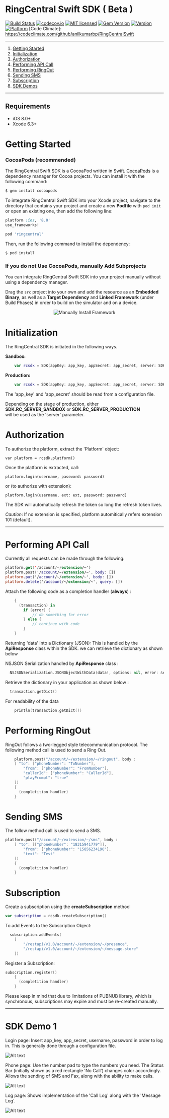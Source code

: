 # RingCentral Swift SDK ( Beta )

[![Build Status](https://travis-ci.org/anilkumarbp/RingCentralSwift.svg?branch=master)](https://travis-ci.org/anilkumarbp/RingCentralSwift)
[![codecov.io](https://codecov.io/github/anilkumarbp/RingCentralSwift/coverage.svg?branch=master)](anilkumarbp/RingCentralSwift.svg?branch=master)
[![MIT licensed](https://img.shields.io/badge/license-MIT-blue.svg)](https://raw.githubusercontent.com/hyperium/hyper/master/LICENSE)
[![Gem Version](http://img.shields.io/gem/v/cocoapods.svg?style=flat)](http://badge.fury.io/rb/cocoapods)
[![Version](https://img.shields.io/cocoapods/v/ringcentral.svg?style=flat)](http://cocoapods.org/pods/ringcentral)
[![Platform](https://img.shields.io/cocoapods/p/ringcentral.svg?style=flat)](http://cocoapods.org/pods/ringcentral)
[Code Climate]: https://codeclimate.com/github/anilkumarbp/RingCentralSwift
***

1. [Getting Started](#getting-started)
2. [Initialization](#initialization)
3. [Authorization](#authorization)
4. [Performing API Call](#performing-api-call)
5. [Performing RingOut](#performing-ringout)
6. [Sending SMS](#sending-sms)
7. [Subscription](#subscription)
8. [SDK Demos](#sdk-demo-1)

***

## Requirements

- iOS 8.0+
- Xcode 6.3+


# Getting Started


### CocoaPods **(recommended)**

The RingCentral Swift SDK is a CocoaPod written in Swift. [CocoaPods](http://cocoapods.org) is a dependency manager for Cocoa projects. You can install it with the following command:

```bash
$ gem install cocoapods
```

To integrate RingCentral Swift SDK into your Xcode project, navigate to the directory that contains your project and create a new **Podfile** with `pod init` or open an existing one, then add the following line:

```ruby
platform :ios, '8.0'
use_frameworks!

pod 'ringcentral'
```

Then, run the following command to install the dependency:

```bash
$ pod install
```


### If you do not Use CocoaPods, manually Add Subprojects

You can integrate RingCentral Swift SDK into your project manually without using a dependency manager.

Drag the `src` project into your own and add the resource as an **Embedded Binary**, as well as a **Target Dependency** and **Linked Framework** (under Build Phases) in order to build on the simulator and on a device.

<p align="center">
  <img src="https://github.com/anilkumarbp/RingCentralSwift/blob/master/img/Add_SubProject.png" alt="Manually Install Framework"/>
</p>


# Initialization

The RingCentral SDK is initiated in the following ways.

**Sandbox:**
```swift
    var rcsdk = SDK(appKey: app_key, appSecret: app_secret, server: SDK.RC_SERVER_SANDBOX)
```
**Production:**
```swift
    var rcsdk = SDK(appKey: app_key, appSecret: app_secret, server: SDK.RC_SERVER_PRODUCTION)
```
The 'app_key' and 'app_secret' should be read from a configuration file.

Depending on the stage of production, either                                        
**SDK.RC_SERVER_SANDBOX** or **SDK.RC_SERVER_PRODUCTION**                                   
will be used as the 'server' parameter.

# Authorization

To authorize the platform, extract the 'Platform' object:

    var platform = rcsdk.platform()

Once the platform is extracted, call:

    platform.login(username, password: password)

or (to authorize with extension):

    platform.login(username, ext: ext, password: password)

The SDK will automatically refresh the token so long the refresh token lives.

*Caution*: If no extension is specified, platform automitically refers extension 101 (default).
***

# Performing API Call

Currently all requests can be made through the following:

```swift
platform.get('/account/~/extension/~')
platform.post('/account/~/extension/~', body: [])
platform.put('/account/~/extension/~', body: [])
platform.delete('/account/~/extension/~', query: [])

```

Attach the following code as a completion handler (**always**) :
```swift
    {
      (transaction) in
        if (error) {
            // do something for error
        } else {
            // continue with code
        }
    }
```

Returning 'data' into a Dictionary (JSON): This is handled by the **ApiResponse** class within the SDK. we can retrieve the dictionary as shown below

NSJSON Serialization handled by **ApiResponse** class :
```swift
  NSJSONSerialization.JSONObjectWithData(data!, options: nil, error: &errors) as! NSDictionary  
```    
Retrieve the dictionary in your application as shown below :
```swift
  transaction.getDict()
```

For readability of the data
```swift
    println(transaction.getDict())
```

# Performing RingOut

RingOut follows a two-legged style telecommunication protocol.
The following method call is used to send a Ring Out.
```swift
    platform.post("/account/~/extension/~/ringout", body :
    [ "to": ["phoneNumber": "ToNumber"],
        "from": ["phoneNumber": "FromNumber"],
        "callerId": ["phoneNumber": "CallerId"],
        "playPrompt": "true"
    ])
    {
      (completition handler)
    }
```

# Sending SMS

The follow method call is used to send a SMS.
```swift
platform.post("/account/~/extension/~/sms", body :
    [ "to": [["phoneNumber": "18315941779"]],
        "from": ["phoneNumber": "15856234190"],
        "text": "Test"
    ])
    {
      (completition handler)
    }
```

# Subscription

Create a subscription using the **createSubscription** method
```swift
var subscription = rcsdk.createSubscription()
```

To add Events to the Subscription Object:
```swift
  subscription.addEvents(
    [
        "/restapi/v1.0/account/~/extension/~/presence",
        "/restapi/v1.0/account/~/extension/~/message-store"
    ])
```
Register a Subscription:
```swift
subscription.register()
    {
      (completition handler)
    }
```
Please keep in mind that due to limitations of PUBNUB library, which is synchronous, subscriptions may expire and must be re-created manually.


***

# SDK Demo 1

Login page:
    Insert app_key, app_secret, username, password in order to log in.
    This is generally done through a configuration file.

![Alt text](/img/login.png?raw=true "Optional Title")

Phone page:
    Use the number pad to type the numbers you need.
    The Status Bar (initially shown as a red rectangle 'No Call') changes color accordingly.
    Allows the sending of SMS and Fax, along with the ability to make calls.

![Alt text](/img/phone.png?raw=true "Optional Title")

Log page:
    Shows implementation of the 'Call Log' along with the 'Message Log'.

![Alt text](/img/log.png?raw=true "Optional Title")


